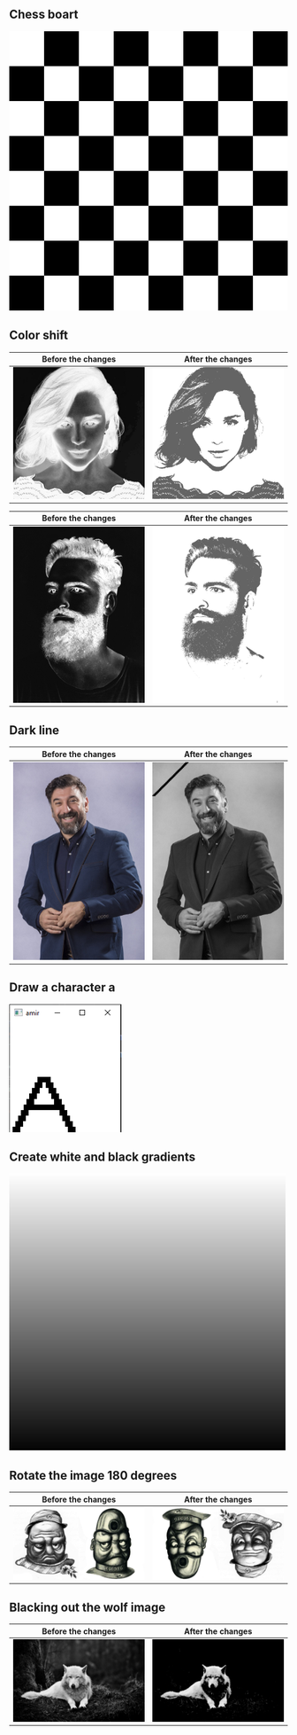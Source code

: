 
## Chess boart 

![chess board](https://github.com/sharifnezhad/Assignment21/blob/main/chess-board/chess-Bord.jpg)

## Color shift

Before the changes             |  After the changes
:-------------------------:|:-------------------------:
![](https://github.com/sharifnezhad/Assignment21/blob/main/color-shift/1.jpg)  |  ![](https://github.com/sharifnezhad/Assignment21/blob/main/color-shift/color_shift_gril.jpg)

Before the changes             |  After the changes
:-------------------------:|:-------------------------:
![](https://github.com/sharifnezhad/Assignment21/blob/main/color-shift/2.jpg)  |  ![](https://github.com/sharifnezhad/Assignment21/blob/main/color-shift/color_shift_man.jpg)

## Dark line

Before the changes             |  After the changes
:-------------------------:|:-------------------------:
![](https://github.com/sharifnezhad/Assignment21/blob/main/dark_line/Ali_Ansarian.jpg)  |  ![](https://github.com/sharifnezhad/Assignment21/blob/main/dark_line/AliAnsarian.jpg)

## Draw a character a

![](https://github.com/sharifnezhad/Assignment21/blob/main/draw%20a%20character/image.png)

## Create white and black gradients

![](https://github.com/sharifnezhad/Assignment21/blob/main/gradient%20white-black/gradient.jpg)

## Rotate the image 180 degrees

Before the changes             |  After the changes
:-------------------------:|:-------------------------:
![](https://github.com/sharifnezhad/Assignment21/blob/main/rotate%20180/3.jpg)  |  ![](https://github.com/sharifnezhad/Assignment21/blob/main/rotate%20180/img.jpg)

## Blacking out the wolf image

Before the changes             |  After the changes
:-------------------------:|:-------------------------:
![](https://github.com/sharifnezhad/Assignment21/blob/main/wolf/4.jpg)  |  ![](https://github.com/sharifnezhad/Assignment21/blob/main/wolf/wolf.jpg)
